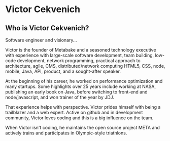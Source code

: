 # Victor Cekvenich

## Who is Victor Cekvenich?

Software engineer and visionary...

Victor is the founder of Metabake and a seasoned technology executive with experience with large-scale software development, team building, low-code development, network programming, practical approach to architecture, agile, CMS, distributed/network computing HTML5, CSS, node, mobile, Java, API, product, and a sought-after speaker.

At the beginning of his career, he worked on performance optimization and many startups. Some highlights over 25 years include working at NASA, publishing an early book on Java, before switching to front-end and node/javascript, and won trainer of the year by JDJ.

That experience helps with perspective. Victor prides himself with being a trailblazer and a web expert. Active on github and in development community, Victor loves coding and this is a big influence on the team.

When Victor isn't coding, he maintains the open source project META and actively trains and participates in Olympic-style triathlons.